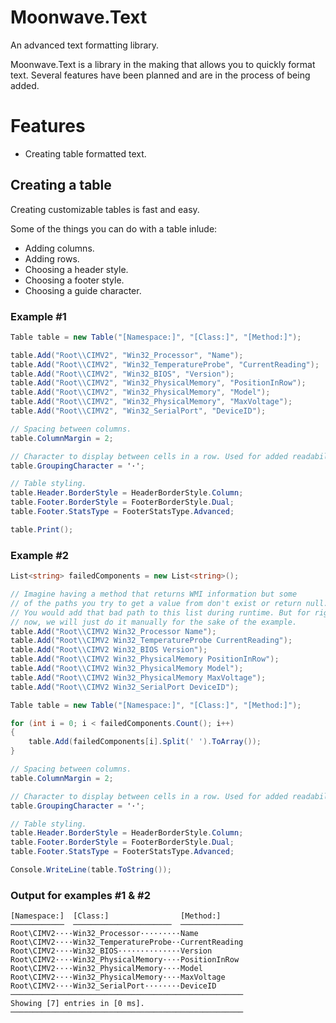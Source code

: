 # Moonwave.Text
An advanced text formatting library.

Moonwave.Text is a library in the making that allows you to quickly format text. Several features have been planned and are in the process of being added.

# Features
* Creating table formatted text.

## Creating a table
Creating customizable tables is fast and easy.

Some of the things you can do with a table inlude:
* Adding columns.
* Adding rows.
* Choosing a header style.
* Choosing a footer style.
* Choosing a guide character.

### Example #1
```c#
Table table = new Table("[Namespace:]", "[Class:]", "[Method:]");

table.Add("Root\\CIMV2", "Win32_Processor", "Name");
table.Add("Root\\CIMV2", "Win32_TemperatureProbe", "CurrentReading");
table.Add("Root\\CIMV2", "Win32_BIOS", "Version");
table.Add("Root\\CIMV2", "Win32_PhysicalMemory", "PositionInRow");
table.Add("Root\\CIMV2", "Win32_PhysicalMemory", "Model");
table.Add("Root\\CIMV2", "Win32_PhysicalMemory", "MaxVoltage");
table.Add("Root\\CIMV2", "Win32_SerialPort", "DeviceID");

// Spacing between columns.
table.ColumnMargin = 2;

// Character to display between cells in a row. Used for added readability.
table.GroupingCharacter = '·';

// Table styling.
table.Header.BorderStyle = HeaderBorderStyle.Column;
table.Footer.BorderStyle = FooterBorderStyle.Dual;
table.Footer.StatsType = FooterStatsType.Advanced;

table.Print();
```

### Example #2
```c#
List<string> failedComponents = new List<string>();

// Imagine having a method that returns WMI information but some
// of the paths you try to get a value from don't exist or return null.
// You would add that bad path to this list during runtime. But for right
// now, we will just do it manually for the sake of the example.
table.Add("Root\\CIMV2 Win32_Processor Name");
table.Add("Root\\CIMV2 Win32_TemperatureProbe CurrentReading");
table.Add("Root\\CIMV2 Win32_BIOS Version");
table.Add("Root\\CIMV2 Win32_PhysicalMemory PositionInRow");
table.Add("Root\\CIMV2 Win32_PhysicalMemory Model");
table.Add("Root\\CIMV2 Win32_PhysicalMemory MaxVoltage");
table.Add("Root\\CIMV2 Win32_SerialPort DeviceID");

Table table = new Table("[Namespace:]", "[Class:]", "[Method:]");

for (int i = 0; i < failedComponents.Count(); i++)
{
    table.Add(failedComponents[i].Split(' ').ToArray());
}

// Spacing between columns.
table.ColumnMargin = 2;

// Character to display between cells in a row. Used for added readability.
table.GroupingCharacter = '·';

// Table styling.
table.Header.BorderStyle = HeaderBorderStyle.Column;
table.Footer.BorderStyle = FooterBorderStyle.Dual;
table.Footer.StatsType = FooterStatsType.Advanced;

Console.WriteLine(table.ToString());
```
### Output for examples #1 & #2
```
[Namespace:]  [Class:]                [Method:]
────────────  ──────────────────────  ──────────────
Root\CIMV2····Win32_Processor·········Name
Root\CIMV2····Win32_TemperatureProbe··CurrentReading
Root\CIMV2····Win32_BIOS··············Version
Root\CIMV2····Win32_PhysicalMemory····PositionInRow
Root\CIMV2····Win32_PhysicalMemory····Model
Root\CIMV2····Win32_PhysicalMemory····MaxVoltage
Root\CIMV2····Win32_SerialPort········DeviceID
────────────────────────────────────────────────────
Showing [7] entries in [0 ms].
────────────────────────────────────────────────────
```

